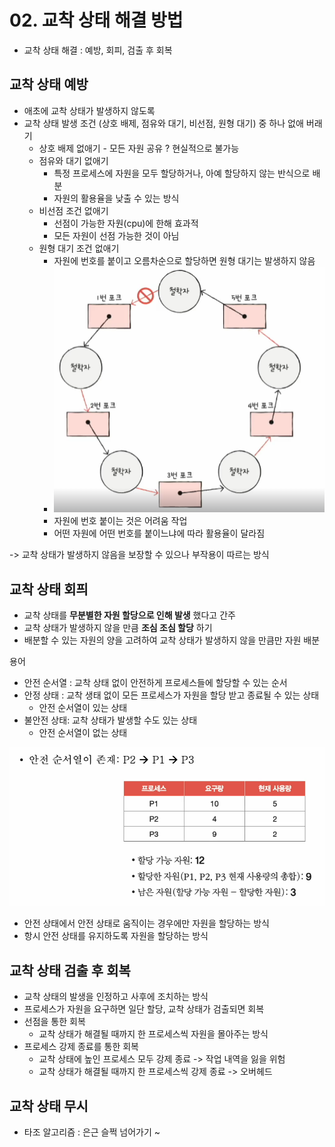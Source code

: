# 02. 교착 상태 해결 방법
- 교착 상태 해결 : 예방, 회피, 검출 후 회복

## 교착 상태 예방
- 애초에 교착 상태가 발생하지 않도록
- 교착 상태 발생 조건 (상호 배제, 점유와 대기, 비선점, 원형 대기) 중 하나 없애 버래기
  - 상호 배제 없애기 - 모든 자원 공유 ? 현실적으로 불가능
  - 점유와 대기 없애기
    - 특정 프로세스에 자원을 모두 할당하거나, 아예 할당하지 않는 반식으로 배분
    - 자원의 활용율을 낮출 수 있는 방식
  - 비선점 조건 없애기
    - 선점이 가능한 자원(cpu)에 한해 효과적
    - 모든 자원이 선점 가능한 것이 아님
  - 원형 대기 조건 없애기
    - 자원에 번호를 붙이고 오름차순으로 할당하면 원형 대기는 발생하지 않음
    - ![img_6.png](imgs/img_6.png)
    - 자원에 번호 붙이는 것은 어려움 작업
    - 어떤 자원에 어떤 번호를 붙이느냐에 따라 활용율이 달라짐

-> 교착 상태가 발생하지 않음을 보장할 수 있으나 부작용이 따르는 방식


## 교착 상태 회픠
- 교착 상태를 **무분별한 자원 할당으로 인해 발생** 했다고 간주
- 교착 상태가 발생하지 않을 만큼 **조심 조심 할당** 하기
- 배분할 수 있는 자원의 양을 고려하여 교착 상태가 발생하지 않을 만큼만 자원 배분

용어  
- 안전 순서열 : 교착 상태 없이 안전하게 프로세스들에 할당할 수 있는 순서
- 안정 상태 : 교착 생태 없이 모든 프로세스가 자원을 할당 받고 종료될 수 있는 상태
  - 안전 순서열이 있는 상태
- 불안전 상태: 교착 상태가 발생할 수도 있는 상태
  - 안전 순서열이 없는 상태

![img_7.png](imgs/img_7.png)


- 안전 상태에서 안전 상태로 움직이는 경우에만 자원을 할당하는 방식
- 항시 안전 상태를 유지하도록 자원을 할당하는 방식

## 교착 상태 검출 후 회복
- 교착 상태의 발생을 인정하고 사후에 조치하는 방식
- 프로세스가 자원을 요구하면 일단 할당, 교착 상태가 검출되면 회복
- 선점을 통한 회복
  - 교착 상태가 해결될 때까지 한 프로세스씩 자원을 몰아주는 방식
- 프로세스 강제 종료를 통한 회복
  - 교착 상태에 높인 프로세스 모두 강제 종료 -> 작업 내역을 잃을 위험
  - 교착 상태가 해결될 때까지 한 프로세스씩 강제 종료 -> 오버헤드

## 교착 상태 무시
- 타조 알고리즘 : 은근 슬쩍 넘어가기 ~
